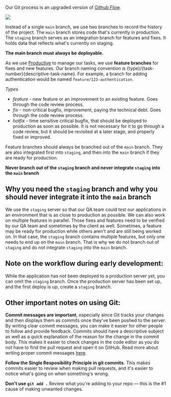 Our Git process is an upgraded version of [Github Flow](https://guides.github.com/introduction/flow/).

![](https://ftp.infinum.co/stjepan_hadjic/git-flow-2.jpg)

Instead of a single `main` branch, we use two branches to record the history of the project. The `main` branch stores code that's currently in production. The `staging` branch serves as an integration branch for features and fixes. It holds data that reflects what's currently on staging.

**The main branch must always be deployable.**

As we use [Productive](https://productive.io) to manage our tasks, we use **feature branches** for fixes and new features. Our branch naming convention is {type}/{task-number}{descriptive-task-name}. For example, a branch for adding authentication would be named `feature/123-authentication`.

*Types*

* _feature_ - new feature or an improvement to an existing feature. Goes through the code review process.
* _fix_ - non-critical bugfix, improvement, paying the technical debt. Goes through the code review process.
* _hotfix_ - time sensitive critical bugfix, that should be deployed to production as soon as possible. It is not necessary for it to go through a code review, but it should be revisited at a later stage, and properly fixed or improved.

Feature branches should always be branched out of the `main` branch. They are also integrated first into `staging`, and then into the `main` branch if they are ready for production.

**Never branch out of the `staging` branch and never integrate `staging` into the `main` branch**

## Why you need the `staging` branch and why you should never integrate it into the `main` branch
We use the `staging` server so that our QA team could test our applications in an environment that is as close to production as possible. We can also work on multiple features in parallel. Those fixes and features need to be verified by our QA team and sometimes by the client as well. Sometimes, a feature may be ready for production while others aren't and are still being worked on. In that case, the `staging` branch contains multiple features, but only one needs to end up on the `main` branch. That is why we do not branch out of `staging` and do not integrate `staging` into the `main` branch.

## Note on the workflow during early development:
While the application has not been deployed to a production server yet, you can omit the `staging` branch. Once the production server has been set up, and the first deploy is up, create a `staging` branch.

## Other important notes on using Git:
**Commit messages are important**, especially since Git tracks your changes and then displays them as commits once they've been pushed to the server. By writing clear commit messages, you can make it easier for other people to follow and provide feedback.
Commits should have a descriptive subject as well as a quick explanation of the reason for the change in the commit body. This makes it easier to check changes in the code editor as you do not have to find the pull request and open it on GitHub.
Read more about writing proper commit messages [here](https://chris.beams.io/posts/git-commit/).

**Follow the Single Resposibility Principle in git commits.** This makes commits easier to review when making pull requests, and it's easier to notice what's going on when something's wrong.

**Don't use `git add .`** Review what you're adding to your repo — this is the #1 cause of making unwanted changes.

